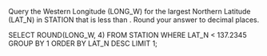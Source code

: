 Query the Western Longitude (LONG_W) for the largest Northern Latitude (LAT_N) in STATION that is less than . Round your answer to  decimal places.

SELECT ROUND(LONG_W, 4)
FROM STATION
WHERE LAT_N < 137.2345
GROUP BY 1
ORDER BY LAT_N DESC LIMIT 1;
